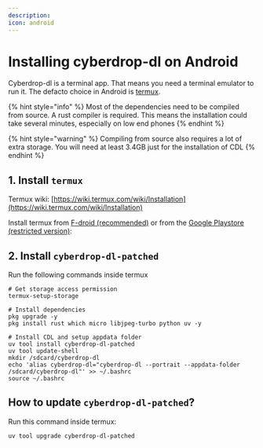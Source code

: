 ```yaml
---
description:
icon: android
---
```


# Installing cyberdrop-dl on Android

Cyberdrop-dl is a terminal app. That means you need a terminal emulator to run it. The defacto choice in Android is [termux](https://termux.dev/en/).

{% hint style="info" %}
Most of the dependencies need to be compiled from source. A rust compiler is required. This means the installation could take several minutes, especially on low end phones
{% endhint %}

{% hint style="warning" %}
Compiling from source also requires a lot of extra storage. You will need at least 3.4GB just for the installation of CDL
{% endhint %}

## 1. Install `termux`

Termux wiki: [https://wiki.termux.com/wiki/Installation](https://wiki.termux.com/wiki/Installation)

Install termux from [F-droid (recommended)](https://f-droid.org/packages/com.termux/) or from the [Google Playstore (restricted version)](https://play.google.com/store/apps/details?id=com.termux):

## 2. Install `cyberdrop-dl-patched`

Run the following commands inside termux

```shell
# Get storage access permission
termux-setup-storage

# Install dependencies
pkg upgrade -y
pkg install rust which micro libjpeg-turbo python uv -y

# Install CDL and setup appdata folder
uv tool install cyberdrop-dl-patched
uv tool update-shell
mkdir /sdcard/cyberdrop-dl
echo 'alias cyberdrop-dl="cyberdrop-dl --portrait --appdata-folder /sdcard/cyberdrop-dl"' >> ~/.bashrc
source ~/.bashrc
```

## How to update `cyberdrop-dl-patched`?

Run this command inside termux:

```shell
uv tool upgrade cyberdrop-dl-patched
```
